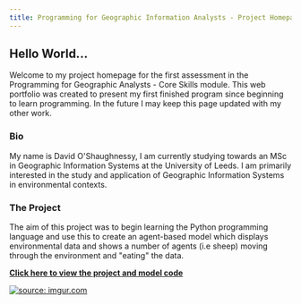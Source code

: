 ```yaml
---
title: Programming for Geographic Information Analysts - Project Homepage
---
```


## Hello World... 
Welcome to my project homepage for the first assessment in the Programming for Geographic Analysts - Core Skills module. This web portfolio was created to present my first finished program since beginning to learn programming. In the future I may keep this page updated with my other work.  

### Bio
My name is David O'Shaughnessy, I am currently studying towards an MSc in Geographic Information Systems at the University of Leeds. I am primarily interested in the study and application of Geographic Information Systems in environmental contexts.

### The Project
The aim of this project was to begin learning the Python programming language and use this to create an agent-based model which displays environmental data and shows a number of agents (i.e sheep) moving through the environment and "eating" the data.
  
[**Click here to view the project and model code**](https://davidosh96.github.io/projectlinks.html)


<html>

<head>

<title> Example of the animated model: </title>

</head>

<body>

<a href="https://imgur.com/2AhYPur"><img src="https://i.imgur.com/2AhYPur.gif" title="source: imgur.com" /></a>

</body>

</html>

